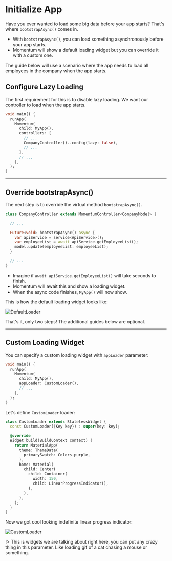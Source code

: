 # Initialize App
Have you ever wanted to load some big data before your app starts? That's where `bootstrapAsync()` comes in.

- With `bootstrapAsync()`, you can load something asynchronously before your app starts.
- Momentum will show a default loading widget but you can override it with a custom one. 

The guide below will use a scenario where the app needs to load all employees in the company when the app starts.

## Configure Lazy Loading
The first requirement for this is to disable lazy loading. We want our controller to load when the app starts.

```dart
void main() {
  runApp(
    Momentum(
      child: MyApp(),
      controllers: [
        // ...
        CompanyController()..config(lazy: false),
        // ...
      ],
      // ...
    ),
  );
}
```

<hr>

## Override bootstrapAsync()
The next step is to override the virtual method `bootstrapAsync()`.

```dart
class CompanyController extends MomentumController<CompanyModel> {

  // ...

  Future<void> bootstrapAsync() async {
    var apiService = service<ApiService>();
    var employeeList = await apiService.getEmployeeList();
    model.update(employeeList: employeeList);
  }

  // ...
}
```

- Imagine if `await apiService.getEmployeeList()` will take seconds to finish.
- Momentum will await this and show a loading widget.
- When the async code finishes, `MyApp()` will now show.

This is how the default loading widget looks like:

![DefaultLoader](https://i.imgur.com/8HxNDYA.png)

That's it, only two steps! The additional guides below are optional.

<hr>

## Custom Loading Widget
You can specify a custom loading widget with `appLoader` parameter:

```dart
void main() {
  runApp(
    Momentum(
      child: MyApp(),
      appLoader: CustomLoader(),
      // ...
    ),
  );
}
```

Let's define `CustomLoader` loader:

```dart
class CustomLoader extends StatelessWidget {
  const CustomLoader({Key key}) : super(key: key);

  @override
  Widget build(BuildContext context) {
    return MaterialApp(
      theme: ThemeData(
        primarySwatch: Colors.purple,
      ),
      home: Material(
        child: Center(
          child: Container(
            width: 150,
            child: LinearProgressIndicator(),
          ),
        ),
      ),
    );
  }
}
```

Now we got cool looking indefinite linear progress indicator:

![CustomLoader](https://i.imgur.com/ftmAm7O.png)

!> This is widgets we are talking about right here, you can put any crazy thing in this parameter. Like loading gif of a cat chasing a mouse or something.